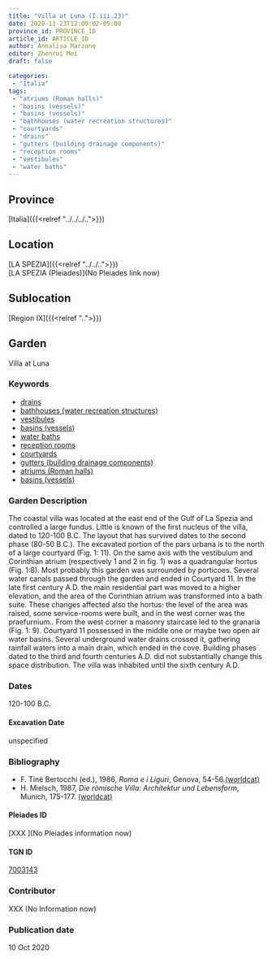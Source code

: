 ```yaml
---
title: "Villa at Luna (I.iii.23)"
date: 2020-11-23T12:00:02-05:00
province_id: PROVINCE_ID
article_id: ARTICLE_ID
author: Annalisa Marzano
editor: Zhenrui Mei
draft: false

categories:
 - "Italia"
tags:
 - "atriums (Roman halls)"
 - "basins (vessels)"
 - "basins (vessels)"
 - "bathhouses (water recreation structures)"
 - "courtyards"
 - "drains"
 - "gutters (building drainage components)"
 - "reception rooms"
 - "vestibules"
 - "water baths"
---
```


## Province

[Italia]({{<relref "../../../..">}})

<!--### Province Description-->

<!-- DESCRIPTION -->


## Location

[LA SPEZIA]({{<relref "../../..">}}) \
[LA SPEZIA (Pleiades)](No Pleiades link now)

<!--### Location Description-->

<!-- LEAVE THIS BLANK FOR NOW -->

## Sublocation

[Region IX]({{<relref "..">}})

<!--### Sublocation Description-->

<!-- DESCRIPTION -->


## Garden

Villa at Luna

### Keywords

- [drains](http://vocab.getty.edu/page/aat/300052564)
- [bathhouses (water recreation structures)](http://vocab.getty.edu/page/aat/300007347)
- [vestibules](http://vocab.getty.edu/page/aat/300083076)
- [basins (vessels)](http://vocab.getty.edu/page/aat/300045614)
- [water baths](http://vocab.getty.edu/page/aat/300248755)
- [reception rooms](http://vocab.getty.edu/page/aat/300077176)
- [courtyards](http://vocab.getty.edu/page/aat/300004095)
- [gutters (building drainage components)](http://vocab.getty.edu/page/aat/300052565)
- [atriums (Roman halls)](http://vocab.getty.edu/page/aat/300004097)
- [basins (vessels)](http://vocab.getty.edu/page/aat/300045614)

### Garden Description

The coastal villa was located at the east end of the Gulf of La Spezia and controlled a large fundus. Little is known of the first nucleus of the villa, dated to 120-100 B.C. The layout that has survived dates to the second phase (80-50 B.C.). The excavated portion of the pars urbana is to the north of a large courtyard (Fig. 1: 11). On the same axis with the vestibulum and Corinthian atrium (respectively 1 and 2 in fig. 1) was a quadrangular hortus (Fig. 1:8). Most probably this garden was surrounded by porticoes. Several water canals passed through the garden and ended in Courtyard 11. In the late first century A.D. the main residential part was moved to a higher elevation, and the area of the Corinthian atrium was transformed into a bath suite. These changes affected also the hortus: the level of the area was raised, some service-rooms were built, and in the west corner was the praefurnium.. From the west corner a masonry staircase led to the granaria (Fig. 1: 9). Courtyard 11 possessed in the middle one or maybe two open air water basins. Several underground water drains crossed it, gathering rainfall waters into a main drain, which ended in the cove. Building phases dated to the third and fourth centuries A.D. did not substantially change this space distribution. The villa was inhabited until the sixth century A.D.

<!--### Maps-->

<!--
OLD WAY (DO NOT USE)
![alt_text](../../images/image_name.ext)
*CAPTION*

NEW WAY ↓↓↓↓
{{< figure src="../../images/image_name.ext" alt="ALT_TEXT" title="CAPTION" >}}
-->

<!--### Images-->


### Dates

120-100 B.C.

#### Excavation Date

unspecified

### Bibliography

* F. Tinè Bertocchi (ed.), 1986, *Roma e i Liguri*, Genova, 54-56.[(worldcat)](http://www.worldcat.org/oclc/19745032)
* H. Mielsch, 1987, *Die römische Villa: Architektur und Lebensform*, Munich, 175-177. [(worldcat)](http://www.worldcat.org/oclc/1140555144)

<!--#### Periodo ID-->

<!-- [PERIODO_ID](https://pleiades.stoa.org/places/PLEIADES_ID) -->

#### Pleiades ID

[XXX ](No Pleiades information now)

#### TGN ID

[7003143](http://vocab.getty.edu/page/tgn/7003143)

### Contributor

XXX (No Information now)

### Publication date

10 Oct 2020

<!--### Related articles-->

<!-- Links to other related articles. Leave blank for now -->